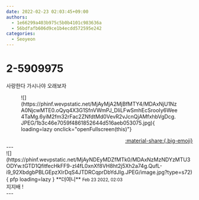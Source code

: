 ```yaml
---
date: 2022-02-23 02:03:45+09:00
authors:
  - 1e66299a403b975c5b0b4101c983636a
  - 56bdfafb606d9ce1b4ecdd572595e242
categories:
  - Seoyeon
---
```


# 2-5909975

<div class="post-container" markdown="1">
<div class="content-container md-sidebar__scrollwrap" markdown="1">

사랑한다 가시나야 오래보자 
<figure markdown="1">
![](https://phinf.wevpstatic.net/MjAyMjA2MjBfMTY4/MDAxNjU1NzA0NjcwMTE0.oQyq4X3G1SfnVWmPJ_DliLFwSmhEcSrooIy6Wee4TaMg.6yiM2fm32rFac2ZNfdtMd0VevR2vJcnQjAMfxhbVgDcg.JPEG/1b3c46e7059f4861852644d516aeb053075.jpg){ loading=lazy onclick="openFullscreen(this)"}
</figure>


</div>
</div>

<div style="text-align: right;" markdown="1">
<a href="https://weverse.io/fromis9/fanpost/2-5909975" style="text-align: right;">:material-share:{.big-emoji}</a>
</div>
---

<div class="comments-container md-sidebar__scrollwrap" markdown="1">
<div class="comment" markdown="1">
<div class='id-container' markdown="1">
![](https://phinf.wevpstatic.net/MjAyNDEyMDZfMTk0/MDAxNzMzNDYzMTU3ODYw.tGTD1QfitfecHkFF9-zI4fL0xnXf8VH8ht2j5Xh2a74g.QufL-i9_92XbdgbPBLGEpzXIrDqS4JTDRCqprDbYdJIg.JPEG/image.jpg?type=s72){ pfp loading=lazy }
**<span class="artist">더여니</span>** <small>Feb 23 2022, 02:03</small><br>
</div>
<div class='comment-body' markdown="1">
지지배 !
</div>
</div>
</div>
---
